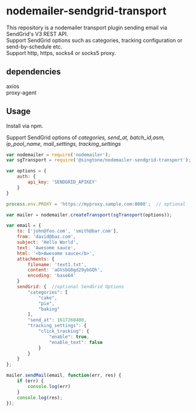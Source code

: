 # nodemailer-sendgrid-transport

This repository is a nodemailer transport plugin sending email via SendGrid's V3 REST API.  
Support SendGrid options such as categories, tracking configuration or send-by-schedule etc.  
Support http, https, socks4 or socks5 proxy.

## dependencies
axios  
proxy-agent

## Usage
  
Install via npm.  
  
Support SendGrid options of *categories, send_at, batch_id,asm, ip_pool_name, mail_settings, tracking_settings*

```javascript
var nodemailer = require('nodemailer');
var sgTransport = require('@singtone/nodemailer-sendgrid-transport');

var options = {
	auth: {
		api_key: 'SENDGRID_APIKEY'
	}
}

process.env.PROXY = 'https://myproxy.sample.com:8080';  // optional

var mailer = nodemailer.createTransport(sgTransport(options));
```

```javascript
var email = {
	to: ['john@foo.com', 'smith@bar.com'],
	from: 'david@baz.com',
	subject: 'Hello World',
	text: 'Awesome sauce',
	html: '<b>Awesome sauce</b>',
	attachments: {
		filename: 'text1.txt',
		content: 'aGVsbG8gd29ybGQh',
		encoding: 'base64'
	}
	sendGrid: {  //optional SendGrid Options
		"categories": [
			"cake",
			"pie",
			"baking"
		],
		"send_at": 1617260400,
		"tracking_settings": {
			"click_tracking": {
				"enable": true,
				"enable_text": false
			}
		}
	}
};

mailer.sendMail(email, function(err, res) {
	if (err) { 
		console.log(err) 
	}
	console.log(res);
});
```

